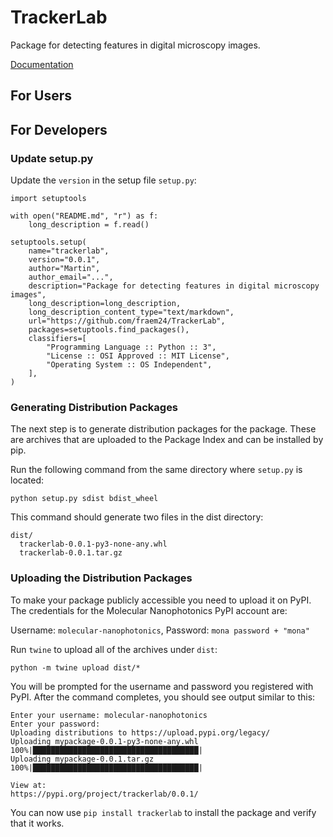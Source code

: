 # TrackerLab

Package for detecting features in digital microscopy images.

[Documentation](http://fraem24.github.io/TrackerLab)


## For Users


## For Developers

### Update setup.py

Update the `version` in the setup file `setup.py`:
```
import setuptools

with open("README.md", "r") as f:
    long_description = f.read()

setuptools.setup(
    name="trackerlab",
    version="0.0.1",
    author="Martin",
    author_email="...",
    description="Package for detecting features in digital microscopy images",
    long_description=long_description,
    long_description_content_type="text/markdown",
    url="https://github.com/fraem24/TrackerLab",
    packages=setuptools.find_packages(),
    classifiers=[
        "Programming Language :: Python :: 3",
        "License :: OSI Approved :: MIT License",
        "Operating System :: OS Independent",
    ],
)
```

### Generating Distribution Packages

The next step is to generate distribution packages for the package. These are archives that are uploaded to the Package Index and can be installed by pip.

Run the following command from the same directory where `setup.py` is located:

```python setup.py sdist bdist_wheel```

This command should generate two files in the dist directory:

```
dist/
  trackerlab-0.0.1-py3-none-any.whl
  trackerlab-0.0.1.tar.gz
```

### Uploading the Distribution Packages

To make your package publicly accessible you need to upload it on PyPI. The credentials for the Molecular Nanophotonics PyPI account are: <br>

Username: `molecular-nanophotonics`, Password: `mona password + "mona"`

Run `twine` to upload all of the archives under `dist`:
```
python -m twine upload dist/*
```
You will be prompted for the username and password you registered with PyPI. After the command completes, you should see output similar to this:
```
Enter your username: molecular-nanophotonics
Enter your password:
Uploading distributions to https://upload.pypi.org/legacy/
Uploading mypackage-0.0.1-py3-none-any.whl
100%|█████████████████████████████████████| 
Uploading mypackage-0.0.1.tar.gz
100%|█████████████████████████████████████| 

View at:
https://pypi.org/project/trackerlab/0.0.1/
```

You can now use `pip install trackerlab` to install the package and verify that it works. 